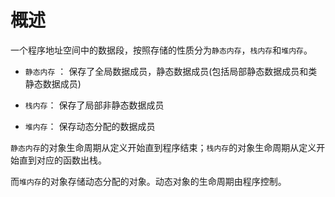 # 概述

一个程序地址空间中的数据段，按照存储的性质分为`静态内存`，`栈内存`和`堆内存`。

- `静态内存` ： 保存了全局数据成员，静态数据成员(包括局部静态数据成员和类静态数据成员)

- `栈内存`：  保存了局部非静态数据成员

- `堆内存`： 保存动态分配的数据成员

`静态内存`的对象生命周期从定义开始直到程序结束；`栈内存`的对象生命周期从定义开始直到对应的函数出栈。

而`堆内存`的对象存储动态分配的对象。动态对象的生命周期由程序控制。
















